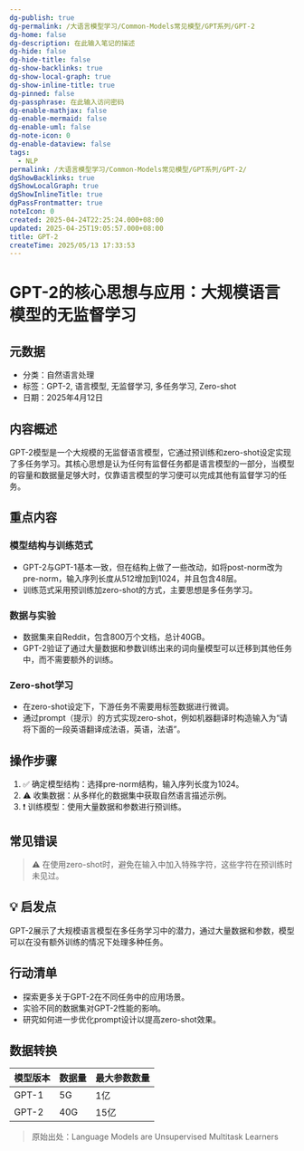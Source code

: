```yaml
---
dg-publish: true
dg-permalink: /大语言模型学习/Common-Models常见模型/GPT系列/GPT-2
dg-home: false
dg-description: 在此输入笔记的描述
dg-hide: false
dg-hide-title: false
dg-show-backlinks: true
dg-show-local-graph: true
dg-show-inline-title: true
dg-pinned: false
dg-passphrase: 在此输入访问密码
dg-enable-mathjax: false
dg-enable-mermaid: false
dg-enable-uml: false
dg-note-icon: 0
dg-enable-dataview: false
tags:
  - NLP
permalink: /大语言模型学习/Common-Models常见模型/GPT系列/GPT-2/
dgShowBacklinks: true
dgShowLocalGraph: true
dgShowInlineTitle: true
dgPassFrontmatter: true
noteIcon: 0
created: 2025-04-24T22:25:24.000+08:00
updated: 2025-04-25T19:05:57.000+08:00
title: GPT-2
createTime: 2025/05/13 17:33:53
---
```




# GPT-2的核心思想与应用：大规模语言模型的无监督学习

## 元数据
- 分类：自然语言处理
- 标签：GPT-2, 语言模型, 无监督学习, 多任务学习, Zero-shot
- 日期：2025年4月12日


## 内容概述
GPT-2模型是一个大规模的无监督语言模型，它通过预训练和zero-shot设定实现了多任务学习。其核心思想是认为任何有监督任务都是语言模型的一部分，当模型的容量和数据量足够大时，仅靠语言模型的学习便可以完成其他有监督学习的任务。


## 重点内容

### 模型结构与训练范式
- GPT-2与GPT-1基本一致，但在结构上做了一些改动，如将post-norm改为pre-norm，输入序列长度从512增加到1024，并且包含48层。
- 训练范式采用预训练加zero-shot的方式，主要思想是多任务学习。


### 数据与实验
- 数据集来自Reddit，包含800万个文档，总计40GB。
- GPT-2验证了通过大量数据和参数训练出来的词向量模型可以迁移到其他任务中，而不需要额外的训练。


### Zero-shot学习
- 在zero-shot设定下，下游任务不需要用标签数据进行微调。
- 通过prompt（提示）的方式实现zero-shot，例如机器翻译时构造输入为“请将下面的一段英语翻译成法语，英语，法语”。


## 操作步骤
1. ✅ 确定模型结构：选择pre-norm结构，输入序列长度为1024。
2. ⚠ 收集数据：从多样化的数据集中获取自然语言描述示例。
3. ❗ 训练模型：使用大量数据和参数进行预训练。


## 常见错误
> ⚠ 在使用zero-shot时，避免在输入中加入特殊字符，这些字符在预训练时未见过。


## 💡 启发点
GPT-2展示了大规模语言模型在多任务学习中的潜力，通过大量数据和参数，模型可以在没有额外训练的情况下处理多种任务。


## 行动清单
- 探索更多关于GPT-2在不同任务中的应用场景。
- 实验不同的数据集对GPT-2性能的影响。
- 研究如何进一步优化prompt设计以提高zero-shot效果。


## 数据转换
| 模型版本 | 数据量 | 最大参数数量 |
|----------|--------|--------------|
| GPT-1    | 5G     | 1亿          |
| GPT-2    | 40G    | 15亿         |

> 原始出处：Language Models are Unsupervised Multitask Learners
